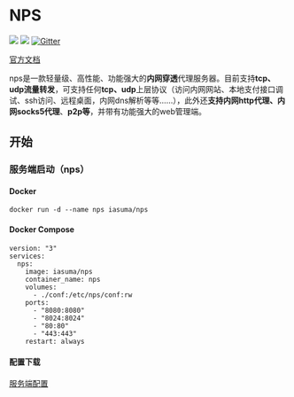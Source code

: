 
# NPS
![](https://img.shields.io/github/stars/ehang-io/nps.svg)   ![](https://img.shields.io/github/forks/ehang-io/nps.svg)
[![Gitter](https://badges.gitter.im/cnlh-nps/community.svg)](https://gitter.im/cnlh-nps/community?utm_source=badge&utm_medium=badge&utm_campaign=pr-badge)

[官方文档](https://ehang-io.github.io/nps/#/example)

nps是一款轻量级、高性能、功能强大的**内网穿透**代理服务器。目前支持**tcp、udp流量转发**，可支持任何**tcp、udp**上层协议（访问内网网站、本地支付接口调试、ssh访问、远程桌面，内网dns解析等等……），此外还**支持内网http代理、内网socks5代理**、**p2p等**，并带有功能强大的web管理端。


## 开始

### 服务端启动（nps）

#### Docker

```
docker run -d --name nps iasuma/nps
```

#### Docker Compose

```
version: "3"
services:
  nps:
    image: iasuma/nps
    container_name: nps
    volumes: 
      - ./conf:/etc/nps/conf:rw
    ports: 
      - "8080:8080"
      - "8024:8024"
      - "80:80"
      - "443:443"
    restart: always
```

#### 配置下载
[服务端配置](https://github.com/iAsuma/nps-docker/tree/master/nps/conf)

